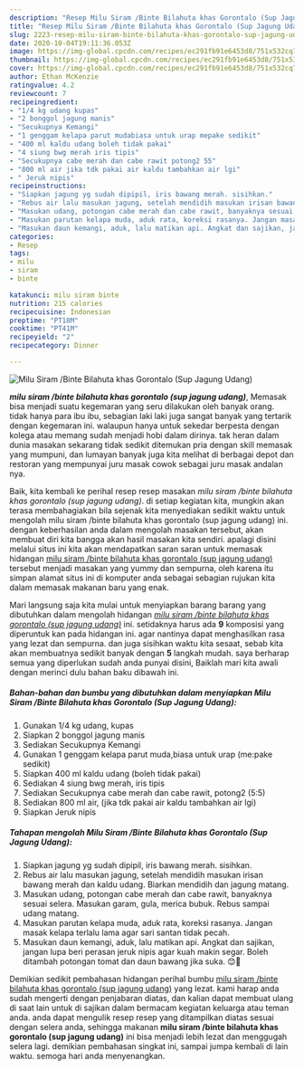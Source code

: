 ```yaml
---
description: "Resep Milu Siram /Binte Bilahuta khas Gorontalo (Sup Jagung Udang) yang nikmat"
title: "Resep Milu Siram /Binte Bilahuta khas Gorontalo (Sup Jagung Udang) yang nikmat"
slug: 2223-resep-milu-siram-binte-bilahuta-khas-gorontalo-sup-jagung-udang-yang-nikmat
date: 2020-10-04T19:11:36.053Z
image: https://img-global.cpcdn.com/recipes/ec291fb91e6453d8/751x532cq70/milu-siram-binte-bilahuta-khas-gorontalo-sup-jagung-udang-foto-resep-utama.jpg
thumbnail: https://img-global.cpcdn.com/recipes/ec291fb91e6453d8/751x532cq70/milu-siram-binte-bilahuta-khas-gorontalo-sup-jagung-udang-foto-resep-utama.jpg
cover: https://img-global.cpcdn.com/recipes/ec291fb91e6453d8/751x532cq70/milu-siram-binte-bilahuta-khas-gorontalo-sup-jagung-udang-foto-resep-utama.jpg
author: Ethan McKenzie
ratingvalue: 4.2
reviewcount: 7
recipeingredient:
- "1/4 kg udang kupas"
- "2 bonggol jagung manis"
- "Secukupnya Kemangi"
- "1 genggam kelapa parut mudabiasa untuk urap mepake sedikit"
- "400 ml kaldu udang boleh tidak pakai"
- "4 siung bwg merah iris tipis"
- "Secukupnya cabe merah dan cabe rawit potong2 55"
- "800 ml air jika tdk pakai air kaldu tambahkan air lgi"
- " Jeruk nipis"
recipeinstructions:
- "Siapkan jagung yg sudah dipipil, iris bawang merah. sisihkan."
- "Rebus air lalu masukan jagung, setelah mendidih masukan irisan bawang merah dan kaldu udang. Biarkan mendidih dan jagung matang."
- "Masukan udang, potongan cabe merah dan cabe rawit, banyaknya sesuai selera. Masukan garam, gula, merica bubuk. Rebus sampai udang matang."
- "Masukan parutan kelapa muda, aduk rata, koreksi rasanya. Jangan masak kelapa terlalu lama agar sari santan tidak pecah."
- "Masukan daun kemangi, aduk, lalu matikan api. Angkat dan sajikan, jangan lupa beri perasan jeruk nipis agar kuah makin segar. Boleh ditambah potongan tomat dan daun bawang jika suka. 😊💙"
categories:
- Resep
tags:
- milu
- siram
- binte

katakunci: milu siram binte 
nutrition: 215 calories
recipecuisine: Indonesian
preptime: "PT18M"
cooktime: "PT41M"
recipeyield: "2"
recipecategory: Dinner

---
```



![Milu Siram /Binte Bilahuta khas Gorontalo (Sup Jagung Udang)](https://img-global.cpcdn.com/recipes/ec291fb91e6453d8/751x532cq70/milu-siram-binte-bilahuta-khas-gorontalo-sup-jagung-udang-foto-resep-utama.jpg)

<b><i>milu siram /binte bilahuta khas gorontalo (sup jagung udang)</i></b>, Memasak bisa menjadi suatu kegemaran yang seru dilakukan oleh banyak orang. tidak hanya para ibu ibu, sebagian laki laki juga sangat banyak yang tertarik dengan kegemaran ini. walaupun hanya untuk sekedar berpesta dengan kolega atau memang sudah menjadi hobi dalam dirinya. tak heran dalam dunia masakan sekarang tidak sedikit ditemukan pria dengan skill memasak yang mumpuni, dan lumayan banyak juga kita melihat di berbagai depot dan restoran yang mempunyai juru masak cowok sebagai juru masak andalan nya.



Baik, kita kembali ke perihal resep resep masakan <i>milu siram /binte bilahuta khas gorontalo (sup jagung udang)</i>. di setiap kegiatan kita, mungkin akan terasa membahagiakan bila sejenak kita menyediakan sedikit waktu untuk mengolah milu siram /binte bilahuta khas gorontalo (sup jagung udang) ini. dengan keberhasilan anda dalam mengolah masakan tersebut, akan membuat diri kita bangga akan hasil masakan kita sendiri. apalagi disini melalui situs ini kita akan mendapatkan saran saran untuk memasak hidangan <u>milu siram /binte bilahuta khas gorontalo (sup jagung udang)</u> tersebut menjadi masakan yang yummy dan sempurna, oleh karena itu simpan alamat situs ini di komputer anda sebagai sebagian rujukan kita dalam memasak makanan baru yang enak.


Mari langsung saja kita mulai untuk menyiapkan barang barang yang dibutuhkan dalam mengolah hidangan <u><i>milu siram /binte bilahuta khas gorontalo (sup jagung udang)</i></u> ini. setidaknya harus ada <b>9</b> komposisi yang diperuntuk kan pada hidangan ini. agar nantinya dapat menghasilkan rasa yang lezat dan sempurna. dan juga sisihkan waktu kita sesaat, sebab kita akan membuatnya sedikit banyak dengan <b>5</b> langkah mudah. saya berharap semua yang diperlukan sudah anda punyai disini, Baiklah mari kita awali dengan merinci dulu bahan baku dibawah ini.

<!--inarticleads1-->

##### Bahan-bahan dan bumbu yang dibutuhkan dalam menyiapkan Milu Siram /Binte Bilahuta khas Gorontalo (Sup Jagung Udang):

1. Gunakan 1/4 kg udang, kupas
1. Siapkan 2 bonggol jagung manis
1. Sediakan Secukupnya Kemangi
1. Gunakan 1 genggam kelapa parut muda,biasa untuk urap (me:pake sedikit)
1. Siapkan 400 ml kaldu udang (boleh tidak pakai)
1. Sediakan 4 siung bwg merah, iris tipis
1. Sediakan Secukupnya cabe merah dan cabe rawit, potong2 (5:5)
1. Sediakan 800 ml air, (jika tdk pakai air kaldu tambahkan air lgi)
1. Siapkan  Jeruk nipis




<!--inarticleads2-->

##### Tahapan mengolah Milu Siram /Binte Bilahuta khas Gorontalo (Sup Jagung Udang):

1. Siapkan jagung yg sudah dipipil, iris bawang merah. sisihkan.
1. Rebus air lalu masukan jagung, setelah mendidih masukan irisan bawang merah dan kaldu udang. Biarkan mendidih dan jagung matang.
1. Masukan udang, potongan cabe merah dan cabe rawit, banyaknya sesuai selera. Masukan garam, gula, merica bubuk. Rebus sampai udang matang.
1. Masukan parutan kelapa muda, aduk rata, koreksi rasanya. Jangan masak kelapa terlalu lama agar sari santan tidak pecah.
1. Masukan daun kemangi, aduk, lalu matikan api. Angkat dan sajikan, jangan lupa beri perasan jeruk nipis agar kuah makin segar. Boleh ditambah potongan tomat dan daun bawang jika suka. 😊💙




Demikian sedikit pembahasan hidangan perihal bumbu <u>milu siram /binte bilahuta khas gorontalo (sup jagung udang)</u> yang lezat. kami harap anda sudah mengerti dengan penjabaran diatas, dan kalian dapat membuat ulang di saat lain untuk di sajikan dalam bermacam kegiatan keluarga atau teman anda. anda dapat mengulik resep resep yang ditampilkan diatas sesuai dengan selera anda, sehingga makanan <b>milu siram /binte bilahuta khas gorontalo (sup jagung udang)</b> ini bisa menjadi lebih lezat dan menggugah selera lagi. demikian pembahasan singkat ini, sampai jumpa kembali di lain waktu. semoga hari anda menyenangkan.
